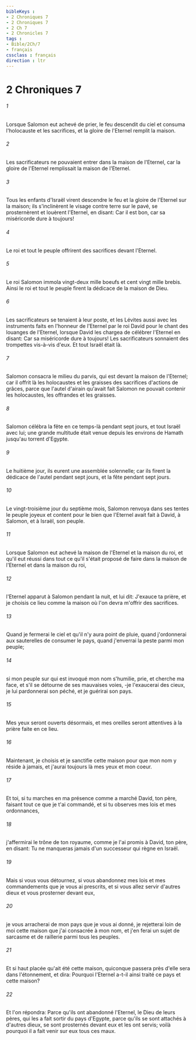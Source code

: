 ```yaml
---
bibleKeys : 
- 2 Chroniques 7
- 2 Chroniques 7
- 2 Ch 7
- 2 Chronicles 7
tags : 
- Bible/2Ch/7
- français
cssclass : français
direction : ltr
---
```


# 2 Chroniques 7

###### 1
Lorsque Salomon eut achevé de prier, le feu descendit du ciel et consuma l'holocauste et les sacrifices, et la gloire de l'Eternel remplit la maison.
###### 2
Les sacrificateurs ne pouvaient entrer dans la maison de l'Eternel, car la gloire de l'Eternel remplissait la maison de l'Eternel.
###### 3
Tous les enfants d'Israël virent descendre le feu et la gloire de l'Eternel sur la maison; ils s'inclinèrent le visage contre terre sur le pavé, se prosternèrent et louèrent l'Eternel, en disant: Car il est bon, car sa miséricorde dure à toujours!
###### 4
Le roi et tout le peuple offrirent des sacrifices devant l'Eternel.
###### 5
Le roi Salomon immola vingt-deux mille boeufs et cent vingt mille brebis. Ainsi le roi et tout le peuple firent la dédicace de la maison de Dieu.
###### 6
Les sacrificateurs se tenaient à leur poste, et les Lévites aussi avec les instruments faits en l'honneur de l'Eternel par le roi David pour le chant des louanges de l'Eternel, lorsque David les chargea de célébrer l'Eternel en disant: Car sa miséricorde dure à toujours! Les sacrificateurs sonnaient des trompettes vis-à-vis d'eux. Et tout Israël était là.
###### 7
Salomon consacra le milieu du parvis, qui est devant la maison de l'Eternel; car il offrit là les holocaustes et les graisses des sacrifices d'actions de grâces, parce que l'autel d'airain qu'avait fait Salomon ne pouvait contenir les holocaustes, les offrandes et les graisses.
###### 8
Salomon célébra la fête en ce temps-là pendant sept jours, et tout Israël avec lui; une grande multitude était venue depuis les environs de Hamath jusqu'au torrent d'Egypte.
###### 9
Le huitième jour, ils eurent une assemblée solennelle; car ils firent la dédicace de l'autel pendant sept jours, et la fête pendant sept jours.
###### 10
Le vingt-troisième jour du septième mois, Salomon renvoya dans ses tentes le peuple joyeux et content pour le bien que l'Eternel avait fait à David, à Salomon, et à Israël, son peuple.
###### 11
Lorsque Salomon eut achevé la maison de l'Eternel et la maison du roi, et qu'il eut réussi dans tout ce qu'il s'était proposé de faire dans la maison de l'Eternel et dans la maison du roi,
###### 12
l'Eternel apparut à Salomon pendant la nuit, et lui dit: J'exauce ta prière, et je choisis ce lieu comme la maison où l'on devra m'offrir des sacrifices.
###### 13
Quand je fermerai le ciel et qu'il n'y aura point de pluie, quand j'ordonnerai aux sauterelles de consumer le pays, quand j'enverrai la peste parmi mon peuple;
###### 14
si mon peuple sur qui est invoqué mon nom s'humilie, prie, et cherche ma face, et s'il se détourne de ses mauvaises voies, -je l'exaucerai des cieux, je lui pardonnerai son péché, et je guérirai son pays.
###### 15
Mes yeux seront ouverts désormais, et mes oreilles seront attentives à la prière faite en ce lieu.
###### 16
Maintenant, je choisis et je sanctifie cette maison pour que mon nom y réside à jamais, et j'aurai toujours là mes yeux et mon coeur.
###### 17
Et toi, si tu marches en ma présence comme a marché David, ton père, faisant tout ce que je t'ai commandé, et si tu observes mes lois et mes ordonnances,
###### 18
j'affermirai le trône de ton royaume, comme je l'ai promis à David, ton père, en disant: Tu ne manqueras jamais d'un successeur qui règne en Israël.
###### 19
Mais si vous vous détournez, si vous abandonnez mes lois et mes commandements que je vous ai prescrits, et si vous allez servir d'autres dieux et vous prosterner devant eux,
###### 20
je vous arracherai de mon pays que je vous ai donné, je rejetterai loin de moi cette maison que j'ai consacrée à mon nom, et j'en ferai un sujet de sarcasme et de raillerie parmi tous les peuples.
###### 21
Et si haut placée qu'ait été cette maison, quiconque passera près d'elle sera dans l'étonnement, et dira: Pourquoi l'Eternel a-t-il ainsi traité ce pays et cette maison?
###### 22
Et l'on répondra: Parce qu'ils ont abandonné l'Eternel, le Dieu de leurs pères, qui les a fait sortir du pays d'Egypte, parce qu'ils se sont attachés à d'autres dieux, se sont prosternés devant eux et les ont servis; voilà pourquoi il a fait venir sur eux tous ces maux.
